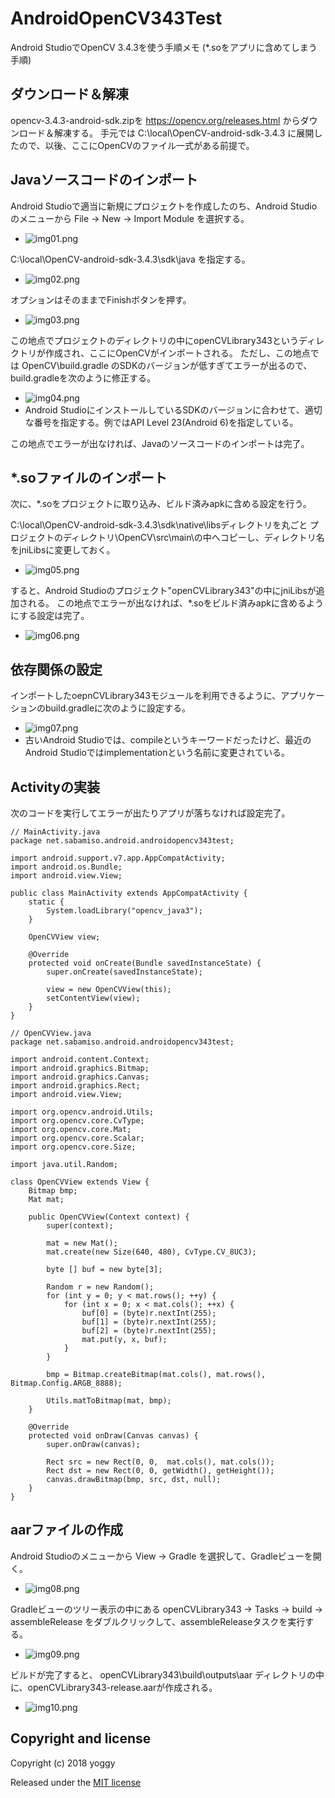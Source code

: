 # AndroidOpenCV343Test
Android StudioでOpenCV 3.4.3を使う手順メモ (*.soをアプリに含めてしまう手順)

## ダウンロード＆解凍
opencv-3.4.3-android-sdk.zipを https://opencv.org/releases.html からダウンロード＆解凍する。
手元では C:\local\OpenCV-android-sdk-3.4.3 に展開したので、以後、ここにOpenCVのファイル一式がある前提で。

## Javaソースコードのインポート
Android Studioで適当に新規にプロジェクトを作成したのち、Android Studioのメニューから File → New → Import Module を選択する。

  - ![img01.png](images/img01.png)

C:\local\OpenCV-android-sdk-3.4.3\sdk\java を指定する。

  - ![img02.png](images/img02.png)

オプションはそのままでFinishボタンを押す。

  - ![img03.png](images/img03.png)

この地点でプロジェクトのディレクトリの中にopenCVLibrary343というディレクトリが作成され、ここにOpenCVがインポートされる。
ただし、この地点では OpenCV\build.gradle のSDKのバージョンが低すぎてエラーが出るので、build.gradleを次のように修正する。

  - ![img04.png](images/img04.png)
  - Android StudioにインストールしているSDKのバージョンに合わせて、適切な番号を指定する。例ではAPI Level 23(Android 6)を指定している。

この地点でエラーが出なければ、Javaのソースコードのインポートは完了。

## *.soファイルのインポート
次に、*.soをプロジェクトに取り込み、ビルド済みapkに含める設定を行う。

C:\local\OpenCV-android-sdk-3.4.3\sdk\native\libsディレクトリを丸ごと プロジェクトのディレクトリ\OpenCV\src\main\の中へコピーし、ディレクトリ名をjniLibsに変更しておく。

  - ![img05.png](images/img05.png)

すると、Android Studioのプロジェクト"openCVLibrary343"の中にjniLibsが追加される。
この地点でエラーが出なければ、*.soをビルド済みapkに含めるようにする設定は完了。

  - ![img06.png](images/img06.png)

## 依存関係の設定
インポートしたoepnCVLibrary343モジュールを利用できるように、アプリケーションのbuild.gradleに次のように設定する。

  - ![img07.png](images/img07.png)
  - 古いAndroid Studioでは、compileというキーワードだったけど、最近のAndroid Studioではimplementationという名前に変更されている。

## Activityの実装
次のコードを実行してエラーが出たりアプリが落ちなければ設定完了。

    // MainActivity.java
    package net.sabamiso.android.androidopencv343test;
    
    import android.support.v7.app.AppCompatActivity;
    import android.os.Bundle;
    import android.view.View;
    
    public class MainActivity extends AppCompatActivity {
        static {
            System.loadLibrary("opencv_java3");
        }
    
        OpenCVView view;
    
        @Override
        protected void onCreate(Bundle savedInstanceState) {
            super.onCreate(savedInstanceState);
    
            view = new OpenCVView(this);
            setContentView(view);
        }
    }

    // OpenCVView.java
    package net.sabamiso.android.androidopencv343test;

    import android.content.Context;
    import android.graphics.Bitmap;
    import android.graphics.Canvas;
    import android.graphics.Rect;
    import android.view.View;

    import org.opencv.android.Utils;
    import org.opencv.core.CvType;
    import org.opencv.core.Mat;
    import org.opencv.core.Scalar;
    import org.opencv.core.Size;

    import java.util.Random;

    class OpenCVView extends View {
        Bitmap bmp;
        Mat mat;
    
        public OpenCVView(Context context) {
            super(context);
    
            mat = new Mat();
            mat.create(new Size(640, 480), CvType.CV_8UC3);
    
            byte [] buf = new byte[3];
    
            Random r = new Random();
            for (int y = 0; y < mat.rows(); ++y) {
                for (int x = 0; x < mat.cols(); ++x) {
                    buf[0] = (byte)r.nextInt(255);
                    buf[1] = (byte)r.nextInt(255);
                    buf[2] = (byte)r.nextInt(255);
                    mat.put(y, x, buf);
                }
            }
    
            bmp = Bitmap.createBitmap(mat.cols(), mat.rows(), Bitmap.Config.ARGB_8888);
    
            Utils.matToBitmap(mat, bmp);
        }
    
        @Override
        protected void onDraw(Canvas canvas) {
            super.onDraw(canvas);

            Rect src = new Rect(0, 0,  mat.cols(), mat.cols());
            Rect dst = new Rect(0, 0, getWidth(), getHeight());
            canvas.drawBitmap(bmp, src, dst, null);
        }
    }

## aarファイルの作成
Android Studioのメニューから  View → Gradle を選択して、Gradleビューを開く。

  - ![img08.png](images/img08.png)

Gradleビューのツリー表示の中にある openCVLibrary343 → Tasks → build → assembleRelease をダブルクリックして、assembleReleaseタスクを実行する。

  - ![img09.png](images/img09.png)

ビルドが完了すると、 openCVLibrary343\build\outputs\aar ディレクトリの中に、openCVLibrary343-release.aarが作成される。

  - ![img10.png](images/img10.png)


## Copyright and license
Copyright (c) 2018 yoggy

Released under the [MIT license](LICENSE.txt)
